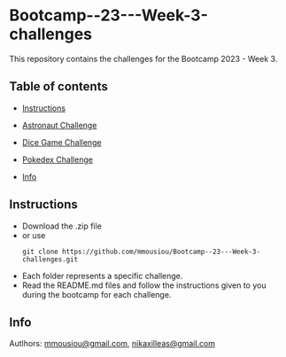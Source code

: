 # Bootcamp--23---Week-3-challenges
This repository contains the challenges for the Bootcamp 2023 - Week 3.

## Table of contents

- [Instructions](#Instructions)
- [Astronaut Challenge](https://github.com/mmousiou/Bootcamp--23---Week-3-challenges/blob/main/astronaut%20challenge/README.md)

- [Dice Game Challenge](https://github.com/mmousiou/Bootcamp--23---Week-3-challenges/blob/main/Dice-Game--Bootcamp---Week3-challenge/README.md)

- [Pokedex Challenge](https://github.com/mmousiou/Bootcamp--23---Week-3-challenges/blob/main/Pokedex--Bootcamp---Week3-challenge/README.md)
- [Info](#info)

## Instructions
* Download the .zip file
* or use
  ```
  git clone https://github.com/mmousiou/Bootcamp--23---Week-3-challenges.git
  ```
* Each folder represents a specific challenge.
* Read the README.md files and follow the instructions given to you during the bootcamp for each challenge.

## Info
Autlhors: mmousiou@gmail.com, nikaxilleas@gmail.com
  
